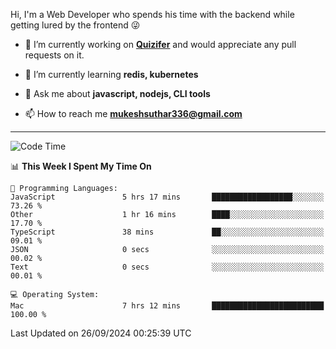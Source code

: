 Hi, I'm a Web Developer who spends his time with the backend while getting lured by the frontend 😜

- 🔭 I’m currently working on **[Quizifer](https://github.com/SutharMukesh/Quizifer/)** and would appreciate any pull requests on it.

- 🌱 I’m currently learning **redis, kubernetes**

- 💬 Ask me about **javascript, nodejs, CLI tools**

- 📫 How to reach me **mukeshsuthar336@gmail.com**

---
<!--START_SECTION:waka-->
![Code Time](http://img.shields.io/badge/Code%20Time-3%2C146%20hrs%2047%20mins-blue)

📊 **This Week I Spent My Time On** 

```text
💬 Programming Languages: 
JavaScript               5 hrs 17 mins       ██████████████████░░░░░░░   73.26 % 
Other                    1 hr 16 mins        ████░░░░░░░░░░░░░░░░░░░░░   17.70 % 
TypeScript               38 mins             ██░░░░░░░░░░░░░░░░░░░░░░░   09.01 % 
JSON                     0 secs              ░░░░░░░░░░░░░░░░░░░░░░░░░   00.02 % 
Text                     0 secs              ░░░░░░░░░░░░░░░░░░░░░░░░░   00.01 % 

💻 Operating System: 
Mac                      7 hrs 12 mins       █████████████████████████   100.00 % 
```


 Last Updated on 26/09/2024 00:25:39 UTC
<!--END_SECTION:waka-->
